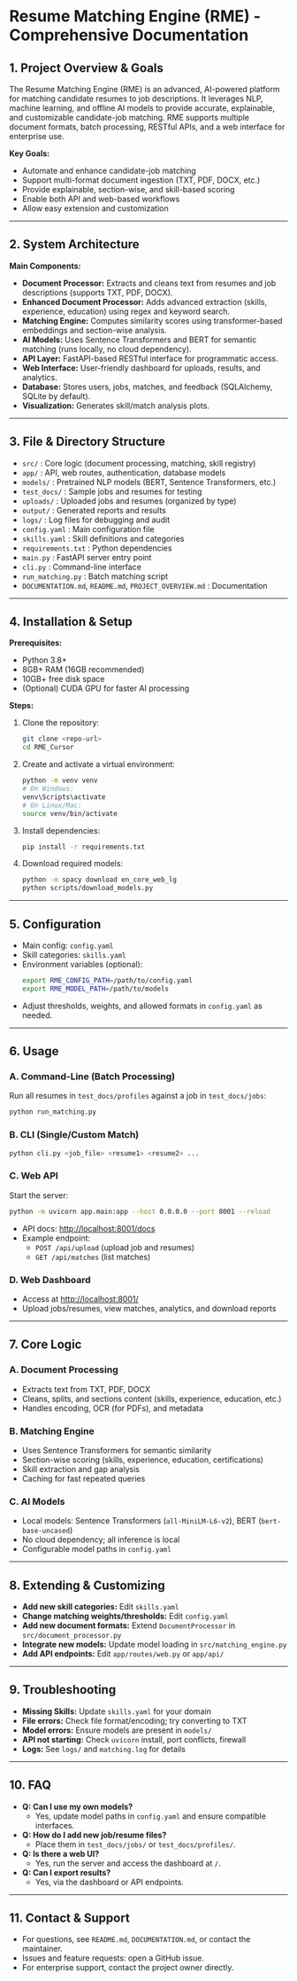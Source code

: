 # Resume Matching Engine (RME) - Comprehensive Documentation

## 1. Project Overview & Goals

The Resume Matching Engine (RME) is an advanced, AI-powered platform for matching candidate resumes to job descriptions. It leverages NLP, machine learning, and offline AI models to provide accurate, explainable, and customizable candidate-job matching. RME supports multiple document formats, batch processing, RESTful APIs, and a web interface for enterprise use.

**Key Goals:**
- Automate and enhance candidate-job matching
- Support multi-format document ingestion (TXT, PDF, DOCX, etc.)
- Provide explainable, section-wise, and skill-based scoring
- Enable both API and web-based workflows
- Allow easy extension and customization

---

## 2. System Architecture

**Main Components:**
- **Document Processor:** Extracts and cleans text from resumes and job descriptions (supports TXT, PDF, DOCX).
- **Enhanced Document Processor:** Adds advanced extraction (skills, experience, education) using regex and keyword search.
- **Matching Engine:** Computes similarity scores using transformer-based embeddings and section-wise analysis.
- **AI Models:** Uses Sentence Transformers and BERT for semantic matching (runs locally, no cloud dependency).
- **API Layer:** FastAPI-based RESTful interface for programmatic access.
- **Web Interface:** User-friendly dashboard for uploads, results, and analytics.
- **Database:** Stores users, jobs, matches, and feedback (SQLAlchemy, SQLite by default).
- **Visualization:** Generates skill/match analysis plots.

---

## 3. File & Directory Structure

- `src/` : Core logic (document processing, matching, skill registry)
- `app/` : API, web routes, authentication, database models
- `models/` : Pretrained NLP models (BERT, Sentence Transformers, etc.)
- `test_docs/` : Sample jobs and resumes for testing
- `uploads/` : Uploaded jobs and resumes (organized by type)
- `output/` : Generated reports and results
- `logs/` : Log files for debugging and audit
- `config.yaml` : Main configuration file
- `skills.yaml` : Skill definitions and categories
- `requirements.txt` : Python dependencies
- `main.py` : FastAPI server entry point
- `cli.py` : Command-line interface
- `run_matching.py` : Batch matching script
- `DOCUMENTATION.md`, `README.md`, `PROJECT_OVERVIEW.md` : Documentation

---

## 4. Installation & Setup

**Prerequisites:**
- Python 3.8+
- 8GB+ RAM (16GB recommended)
- 10GB+ free disk space
- (Optional) CUDA GPU for faster AI processing

**Steps:**
1. Clone the repository:
   ```bash
   git clone <repo-url>
   cd RME_Cursor
   ```
2. Create and activate a virtual environment:
   ```bash
   python -m venv venv
   # On Windows:
   venv\Scripts\activate
   # On Linux/Mac:
   source venv/bin/activate
   ```
3. Install dependencies:
   ```bash
   pip install -r requirements.txt
   ```
4. Download required models:
   ```bash
   python -m spacy download en_core_web_lg
   python scripts/download_models.py
   ```

---

## 5. Configuration

- Main config: `config.yaml`
- Skill categories: `skills.yaml`
- Environment variables (optional):
  ```bash
  export RME_CONFIG_PATH=/path/to/config.yaml
  export RME_MODEL_PATH=/path/to/models
  ```
- Adjust thresholds, weights, and allowed formats in `config.yaml` as needed.

---

## 6. Usage

### A. Command-Line (Batch Processing)
Run all resumes in `test_docs/profiles` against a job in `test_docs/jobs`:
```bash
python run_matching.py
```

### B. CLI (Single/Custom Match)
```bash
python cli.py <job_file> <resume1> <resume2> ...
```

### C. Web API
Start the server:
```bash
python -m uvicorn app.main:app --host 0.0.0.0 --port 8001 --reload
```
- API docs: [http://localhost:8001/docs](http://localhost:8001/docs)
- Example endpoint:
  - `POST /api/upload` (upload job and resumes)
  - `GET /api/matches` (list matches)

### D. Web Dashboard
- Access at [http://localhost:8001/](http://localhost:8001/)
- Upload jobs/resumes, view matches, analytics, and download reports

---

## 7. Core Logic

### A. Document Processing
- Extracts text from TXT, PDF, DOCX
- Cleans, splits, and sections content (skills, experience, education, etc.)
- Handles encoding, OCR (for PDFs), and metadata

### B. Matching Engine
- Uses Sentence Transformers for semantic similarity
- Section-wise scoring (skills, experience, education, certifications)
- Skill extraction and gap analysis
- Caching for fast repeated queries

### C. AI Models
- Local models: Sentence Transformers (`all-MiniLM-L6-v2`), BERT (`bert-base-uncased`)
- No cloud dependency; all inference is local
- Configurable model paths in `config.yaml`

---

## 8. Extending & Customizing

- **Add new skill categories:** Edit `skills.yaml`
- **Change matching weights/thresholds:** Edit `config.yaml`
- **Add new document formats:** Extend `DocumentProcessor` in `src/document_processor.py`
- **Integrate new models:** Update model loading in `src/matching_engine.py`
- **Add API endpoints:** Edit `app/routes/web.py` or `app/api/`

---

## 9. Troubleshooting

- **Missing Skills:** Update `skills.yaml` for your domain
- **File errors:** Check file format/encoding; try converting to TXT
- **Model errors:** Ensure models are present in `models/`
- **API not starting:** Check `uvicorn` install, port conflicts, firewall
- **Logs:** See `logs/` and `matching.log` for details

---

## 10. FAQ

- **Q: Can I use my own models?**
  - Yes, update model paths in `config.yaml` and ensure compatible interfaces.
- **Q: How do I add new job/resume files?**
  - Place them in `test_docs/jobs/` or `test_docs/profiles/`.
- **Q: Is there a web UI?**
  - Yes, run the server and access the dashboard at `/`.
- **Q: Can I export results?**
  - Yes, via the dashboard or API endpoints.

---

## 11. Contact & Support

- For questions, see `README.md`, `DOCUMENTATION.md`, or contact the maintainer.
- Issues and feature requests: open a GitHub issue.
- For enterprise support, contact the project owner directly. 